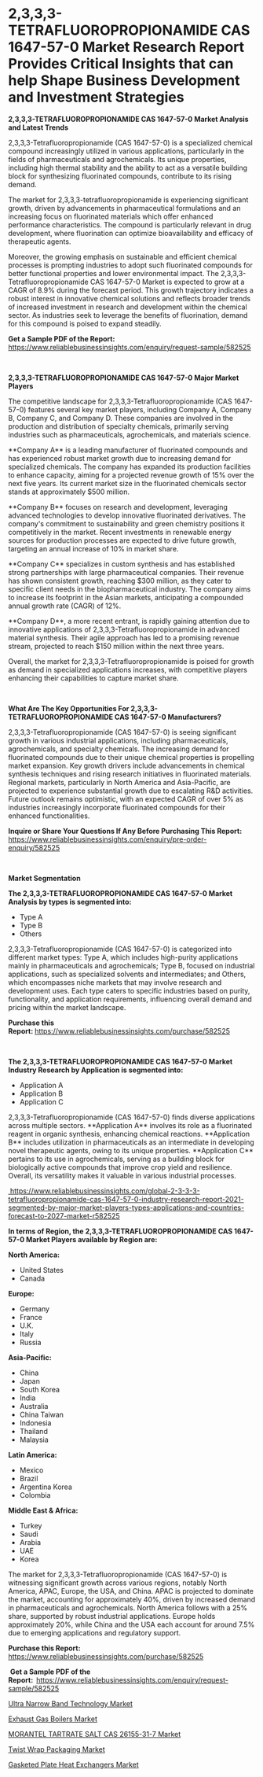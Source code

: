 <p><h1>2,3,3,3-TETRAFLUOROPROPIONAMIDE CAS 1647-57-0 Market Research Report Provides Critical Insights that can help Shape Business Development and Investment Strategies</h1></p><p><strong>2,3,3,3-TETRAFLUOROPROPIONAMIDE CAS 1647-57-0 Market Analysis and Latest Trends</strong></p>
<p><p>2,3,3,3-Tetrafluoropropionamide (CAS 1647-57-0) is a specialized chemical compound increasingly utilized in various applications, particularly in the fields of pharmaceuticals and agrochemicals. Its unique properties, including high thermal stability and the ability to act as a versatile building block for synthesizing fluorinated compounds, contribute to its rising demand.</p><p>The market for 2,3,3,3-tetrafluoropropionamide is experiencing significant growth, driven by advancements in pharmaceutical formulations and an increasing focus on fluorinated materials which offer enhanced performance characteristics. The compound is particularly relevant in drug development, where fluorination can optimize bioavailability and efficacy of therapeutic agents. </p><p>Moreover, the growing emphasis on sustainable and efficient chemical processes is prompting industries to adopt such fluorinated compounds for better functional properties and lower environmental impact. The 2,3,3,3-Tetrafluoropropionamide CAS 1647-57-0 Market is expected to grow at a CAGR of 8.9% during the forecast period. This growth trajectory indicates a robust interest in innovative chemical solutions and reflects broader trends of increased investment in research and development within the chemical sector. As industries seek to leverage the benefits of fluorination, demand for this compound is poised to expand steadily.</p></p>
<p><strong>Get a Sample PDF of the Report:&nbsp;</strong> <a href="https://www.reliablebusinessinsights.com/enquiry/request-sample/582525?utm_campaign=97&utm_medium=2&utm_source=Github&utm_content=ia&utm_term=03102024&utm_id=2333-tetrafluoropropionamide-cas-1647-57-0">https://www.reliablebusinessinsights.com/enquiry/request-sample/582525</a></p>
<p>&nbsp;</p>
<p><strong>2,3,3,3-TETRAFLUOROPROPIONAMIDE CAS 1647-57-0 Major Market Players</strong></p>
<p><p>The competitive landscape for 2,3,3,3-Tetrafluoropropionamide (CAS 1647-57-0) features several key market players, including Company A, Company B, Company C, and Company D. These companies are involved in the production and distribution of specialty chemicals, primarily serving industries such as pharmaceuticals, agrochemicals, and materials science.</p><p>**Company A** is a leading manufacturer of fluorinated compounds and has experienced robust market growth due to increasing demand for specialized chemicals. The company has expanded its production facilities to enhance capacity, aiming for a projected revenue growth of 15% over the next five years. Its current market size in the fluorinated chemicals sector stands at approximately $500 million.</p><p>**Company B** focuses on research and development, leveraging advanced technologies to develop innovative fluorinated derivatives. The company's commitment to sustainability and green chemistry positions it competitively in the market. Recent investments in renewable energy sources for production processes are expected to drive future growth, targeting an annual increase of 10% in market share.</p><p>**Company C** specializes in custom synthesis and has established strong partnerships with large pharmaceutical companies. Their revenue has shown consistent growth, reaching $300 million, as they cater to specific client needs in the biopharmaceutical industry. The company aims to increase its footprint in the Asian markets, anticipating a compounded annual growth rate (CAGR) of 12%.</p><p>**Company D**, a more recent entrant, is rapidly gaining attention due to innovative applications of 2,3,3,3-Tetrafluoropropionamide in advanced material synthesis. Their agile approach has led to a promising revenue stream, projected to reach $150 million within the next three years.</p><p>Overall, the market for 2,3,3,3-Tetrafluoropropionamide is poised for growth as demand in specialized applications increases, with competitive players enhancing their capabilities to capture market share.</p></p>
<p>&nbsp;</p>
<p><strong>What Are The Key Opportunities For 2,3,3,3-TETRAFLUOROPROPIONAMIDE CAS 1647-57-0 Manufacturers?</strong></p>
<p><p>2,3,3,3-Tetrafluoropropionamide (CAS 1647-57-0) is seeing significant growth in various industrial applications, including pharmaceuticals, agrochemicals, and specialty chemicals. The increasing demand for fluorinated compounds due to their unique chemical properties is propelling market expansion. Key growth drivers include advancements in chemical synthesis techniques and rising research initiatives in fluorinated materials. Regional markets, particularly in North America and Asia-Pacific, are projected to experience substantial growth due to escalating R&D activities. Future outlook remains optimistic, with an expected CAGR of over 5% as industries increasingly incorporate fluorinated compounds for their enhanced functionalities.</p></p>
<p><strong>Inquire or Share Your Questions If Any Before Purchasing This Report:</strong> <a href="https://www.reliablebusinessinsights.com/enquiry/pre-order-enquiry/582525?utm_campaign=97&utm_medium=2&utm_source=Github&utm_content=ia&utm_term=03102024&utm_id=2333-tetrafluoropropionamide-cas-1647-57-0">https://www.reliablebusinessinsights.com/enquiry/pre-order-enquiry/582525</a></p>
<p>&nbsp;</p>
<p><strong>Market Segmentation</strong></p>
<p><strong>The 2,3,3,3-TETRAFLUOROPROPIONAMIDE CAS 1647-57-0 Market Analysis by types is segmented into:</strong></p>
<p><ul><li>Type A</li><li>Type B</li><li>Others</li></ul></p>
<p><p>2,3,3,3-Tetrafluoropropionamide (CAS 1647-57-0) is categorized into different market types: Type A, which includes high-purity applications mainly in pharmaceuticals and agrochemicals; Type B, focused on industrial applications, such as specialized solvents and intermediates; and Others, which encompasses niche markets that may involve research and development uses. Each type caters to specific industries based on purity, functionality, and application requirements, influencing overall demand and pricing within the market landscape.</p></p>
<p><strong>Purchase this Report:&nbsp;</strong><a href="https://www.reliablebusinessinsights.com/purchase/582525?utm_campaign=97&utm_medium=2&utm_source=Github&utm_content=ia&utm_term=03102024&utm_id=2333-tetrafluoropropionamide-cas-1647-57-0">https://www.reliablebusinessinsights.com/purchase/582525</a></p>
<p>&nbsp;</p>
<p><strong>The 2,3,3,3-TETRAFLUOROPROPIONAMIDE CAS 1647-57-0 Market Industry Research by Application is segmented into:</strong></p>
<p><ul><li>Application A</li><li>Application B</li><li>Application C</li></ul></p>
<p><p>2,3,3,3-Tetrafluoropropionamide (CAS 1647-57-0) finds diverse applications across multiple sectors. **Application A** involves its role as a fluorinated reagent in organic synthesis, enhancing chemical reactions. **Application B** includes utilization in pharmaceuticals as an intermediate in developing novel therapeutic agents, owing to its unique properties. **Application C** pertains to its use in agrochemicals, serving as a building block for biologically active compounds that improve crop yield and resilience. Overall, its versatility makes it valuable in various industrial processes.</p></p>
<p><a href="https://www.reliablebusinessinsights.com/global-2-3-3-3-tetrafluoropropionamide-cas-1647-57-0-industry-research-report-2021-segmented-by-major-market-players-types-applications-and-countries-forecast-to-2027-market-r582525?utm_campaign=97&utm_medium=2&utm_source=Github&utm_content=ia&utm_term=03102024&utm_id=2333-tetrafluoropropionamide-cas-1647-57-0">&nbsp;https://www.reliablebusinessinsights.com/global-2-3-3-3-tetrafluoropropionamide-cas-1647-57-0-industry-research-report-2021-segmented-by-major-market-players-types-applications-and-countries-forecast-to-2027-market-r582525</a></p>
<p><strong>In terms of Region, the 2,3,3,3-TETRAFLUOROPROPIONAMIDE CAS 1647-57-0 Market Players available by Region are:</strong></p>
<p>
    <p> <strong> North America: </strong>
        <ul>
            <li>United States</li>
            <li>Canada</li>
        </ul>
        </p> 
    <p> <strong> Europe: </strong>
        <ul>
            <li>Germany</li>
            <li>France</li>
            <li>U.K.</li>
            <li>Italy</li>
            <li>Russia</li>
        </ul>
        </p> 
    <p> <strong> Asia-Pacific: </strong>
        <ul>
            <li>China</li>
            <li>Japan</li>
            <li>South Korea</li>
            <li>India</li>
            <li>Australia</li>
            <li>China Taiwan</li>
            <li>Indonesia</li>
            <li>Thailand</li>
            <li>Malaysia</li>
        </ul>
        </p> 
    <p> <strong> Latin America: </strong>
        <ul>
            <li>Mexico</li>
            <li>Brazil</li>
            <li>Argentina Korea</li>
            <li>Colombia</li>
        </ul>
        </p> 
    <p> <strong> Middle East & Africa: </strong>
        <ul>
            <li>Turkey</li>
            <li>Saudi</li>
            <li>Arabia</li>
            <li>UAE</li>
            <li>Korea</li>
        </ul>
    </p>
    </p>
<p><p>The market for 2,3,3,3-Tetrafluoropropionamide (CAS 1647-57-0) is witnessing significant growth across various regions, notably North America, APAC, Europe, the USA, and China. APAC is projected to dominate the market, accounting for approximately 40%, driven by increased demand in pharmaceuticals and agrochemicals. North America follows with a 25% share, supported by robust industrial applications. Europe holds approximately 20%, while China and the USA each account for around 7.5% due to emerging applications and regulatory support.</p></p>
<p><strong>Purchase this Report: </strong><a href="https://www.reliablebusinessinsights.com/purchase/582525?utm_campaign=97&utm_medium=2&utm_source=Github&utm_content=ia&utm_term=03102024&utm_id=2333-tetrafluoropropionamide-cas-1647-57-0">https://www.reliablebusinessinsights.com/purchase/582525</a></p>
<p>&nbsp;<strong>Get a Sample PDF of the Report:&nbsp;&nbsp;</strong><a href="https://www.reliablebusinessinsights.com/enquiry/request-sample/582525?utm_campaign=97&utm_medium=2&utm_source=Github&utm_content=ia&utm_term=03102024&utm_id=2333-tetrafluoropropionamide-cas-1647-57-0">https://www.reliablebusinessinsights.com/enquiry/request-sample/582525</a></p>
<p><strong></strong></p>
<p><p><a href="https://issuu.com/reportprime-2/docs/ultra-narrow-band-technology-market_6a37d8eb8be132?utm_campaign=97&utm_medium=2&utm_source=Github&utm_content=ia&utm_term=03102024&utm_id=2333-tetrafluoropropionamide-cas-1647-57-0">Ultra Narrow Band Technology Market</a></p><p><a href="https://www.linkedin.com/pulse/exhaust-gas-boilers-market-trends-detailed-study-its-segmentation-0hdqf?utm_campaign=97&utm_medium=2&utm_source=Github&utm_content=ia&utm_term=03102024&utm_id=2333-tetrafluoropropionamide-cas-1647-57-0">Exhaust Gas Boilers Market</a></p><p><a href="https://github.com/michaelhall412/Market-Research-Report-List-1/blob/main/morantel-tartrate-salt-cas-26155-31-7-market.md?utm_campaign=97&utm_medium=2&utm_source=Github&utm_content=ia&utm_term=03102024&utm_id=2333-tetrafluoropropionamide-cas-1647-57-0">MORANTEL TARTRATE SALT CAS 26155-31-7 Market</a></p><p><a href="https://issuu.com/reportprime-2/docs/twist-wrap-packaging-market-size-20_1065affce99e1e?utm_campaign=97&utm_medium=2&utm_source=Github&utm_content=ia&utm_term=03102024&utm_id=2333-tetrafluoropropionamide-cas-1647-57-0">Twist Wrap Packaging Market</a></p><p><a href="https://www.linkedin.com/pulse/gasketed-plate-heat-exchangers-market-size-share-analysis--9fdre?trackingId=FEbFFALuSxWIenHKNWVVHA%3D%3D&utm_campaign=97&utm_medium=2&utm_source=Github&utm_content=ia&utm_term=03102024&utm_id=2333-tetrafluoropropionamide-cas-1647-57-0">Gasketed Plate Heat Exchangers Market</a></p></p>